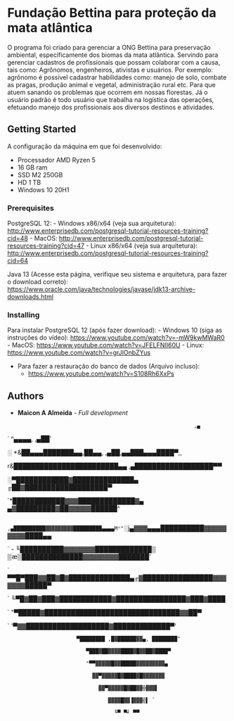 # Fundação Bettina para proteção da mata atlântica

O programa foi criado para gerenciar a ONG Bettina para preservação ambiental, especificamente dos biomas da mata atlântica. Servindo para gerenciar cadastros de profissionais que possam colaborar com a causa,  tais como: Agrônomos, engenheiros, ativistas e usuários. 
Por exemplo: agrônomo é possível cadastrar habilidades como: manejo de solo, combate as pragas, produção animal e vegetal, administração rural etc. Para que atuem sanando os problemas que ocorrem em nossas florestas. Já o usuário padrão é todo usuário que trabalha na logística das operações, efetuando manejo dos profissionais aos diversos destinos e atividades. 

## Getting Started

A configuração da máquina em que foi desenvolvido:
- Processador AMD Ryzen 5
- 16 GB ram
- SSD M2 250GB
- HD 1 TB
- Windows 10 20H1



### Prerequisites

PostgreSQL 12:
    - Windows x86/x64 (veja sua arquitetura):
        http://www.enterprisedb.com/postgresql-tutorial-resources-training?cid=48
    - MacOS:
        http://www.enterprisedb.com/postgresql-tutorial-resources-training?cid=47
    - Linux x86/x64 (veja sua arquitetura):
        http://www.enterprisedb.com/postgresql-tutorial-resources-training?cid=64

Java 13 (Acesse esta página, verifique seu sistema e arquitetura, para fazer o download correto):
    https://www.oracle.com/java/technologies/javase/jdk13-archive-downloads.html



### Installing

Para instalar PostgreSQL 12 (após fazer download):
    - Windows 10 (siga as instruções do vídeo):
        https://www.youtube.com/watch?v=-mW9kwMWaR0
    - MacOS:
        https://www.youtube.com/watch?v=JFELFNII60U
    - Linux: 
        https://www.youtube.com/watch?v=grJlOnbZYus

- Para fazer a restauração do banco de dados (Arquivo incluso):
    - https://www.youtube.com/watch?v=S108Rh6XxPs

## Authors

* **Maicon A Almeida** - *Full development* 

                                                              ,▄

`     ⁿ▄▄▄▄,                                                        ,▄██'

░ *&██▄▄▄███████▄▄,██▄▄,                                    ,▄██,▄▄███▄▄▄████▀,,

r&████████████████████████▄▄                             ,▄██████████████████▀▀

░▀████████████▓██████████████▄                         ╓██▓███████████████████▀

`*████████████▓▓▓█████████████▓▄                     ▄▓█████████▓██▓▓▓▓▓██████^

`   ,▄██████████▓▓▓▓▓▓▓▓▓█████████▄▄▄▄Mⁿ"`░j▄▓▓▓▄▄▄██████████▓▓▓▓▓▓▓▓▓████▄▄

`    - ╙██████████▓▓▓▓▓▓▓█████████████▒   ▒æ▒██████████████▓▓▓▓▓▓▓▓███████'

`          ▀▀█▀███▓▓██▓█▓██████████████▄╓▓████████████████▓▓▓▓▓▓▓█████▀

`                ╙▀█▓██▓███▓████████████▓████████████████▓███▓████

`                   "▀█████▓███████████████████████████████▓▓██▀

`                      '▀▓▓███████████████████▓█████████████▀'

                          ▀████████ ,█▓██████▓▓▄, ████████"

                             ▀███▓██▓▓▓▓████▓█▓▓██▓████▀

                             "▀▀▓▓▓▓▓█▓▓█████▓▓▓▓▓▓▓▓▓▄

                               ▓▓▀▓▓▓▓▓█▓████▓█▓▓▓▓▓▓▓

                                 ▓▓▀▓▓▓▓▓█▓██▓▓╬▓▓▓▌

                                    ▓▓▓▓█▓▓▐▓▓▓╣▌ `

                                      ╙▀ ▀╛ ▀▀